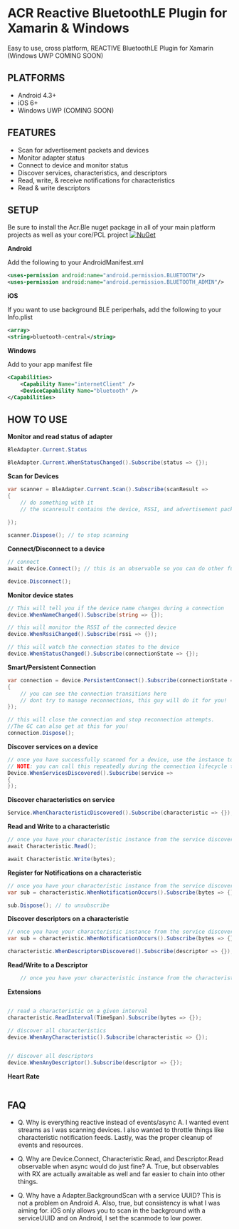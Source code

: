 # ACR Reactive BluetoothLE Plugin for Xamarin & Windows
Easy to use, cross platform, REACTIVE BluetoothLE Plugin for Xamarin (Windows UWP COMING SOON)

## PLATFORMS

* Android 4.3+
* iOS 6+
* Windows UWP (COMING SOON)

## FEATURES

* Scan for advertisement packets and devices
* Monitor adapter status
* Connect to device and monitor status
* Discover services, characteristics, and descriptors
* Read, write, & receive notifications for characteristics
* Read & write descriptors


## SETUP

Be sure to install the Acr.Ble nuget package in all of your main platform projects as well as your core/PCL project
[![NuGet](https://img.shields.io/nuget/v/Acr.Ble.svg?maxAge=2592000)](https://www.nuget.org/packages/Acr.Ble/)

**Android**

Add the following to your AndroidManifest.xml

```xml
<uses-permission android:name="android.permission.BLUETOOTH"/>
<uses-permission android:name="android.permission.BLUETOOTH_ADMIN"/>
```

**iOS**

If you want to use background BLE periperhals, add the following to your Info.plist

```xml    
<array>
<string>bluetooth-central</string>
```

**Windows**

Add to your app manifest file
```xml
<Capabilities>
    <Capability Name="internetClient" />
    <DeviceCapability Name="bluetooth" />
</Capabilities>
```

## HOW TO USE

**Monitor and read status of adapter**
```csharp
BleAdapter.Current.Status

BleAdapter.Current.WhenStatusChanged().Subscribe(status => {});

```

**Scan for Devices**

```csharp
var scanner = BleAdapter.Current.Scan().Subscribe(scanResult => 
{
    // do something with it
    // the scanresult contains the device, RSSI, and advertisement packet
        
});

scanner.Dispose(); // to stop scanning
```


**Connect/Disconnect to a device**

```csharp
// connect
await device.Connect(); // this is an observable so you can do other funky timeouts

device.Disconnect();
```


**Monitor device states**

```csharp
// This will tell you if the device name changes during a connection
device.WhenNameChanged().Subscribe(string => {});

// this will monitor the RSSI of the connected device
device.WhenRssiChanged().Subscribe(rssi => {});

// this will watch the connection states to the device
device.WhenStatusChanged().Subscribe(connectionState => {});
```


**Smart/Persistent Connection**

```csharp
var connection = device.PersistentConnect().Subscribe(connectionState => 
{
    // you can see the connection transitions here
    // dont try to manage reconnections, this guy will do it for you!
});

// this will close the connection and stop reconnection attempts.
//The GC can also get at this for you!
connection.Dispose();  

```


**Discover services on a device**

```csharp
// once you have successfully scanned for a device, use the instance to discover services
// NOTE: you can call this repeatedly during the connection lifecycle to see all of the discovered services
Device.WhenServicesDiscovered().Subscribe(service => 
{
});
```

**Discover characteristics on service**
```csharp
Service.WhenCharacteristicDiscovered().Subscribe(characteristic => {});
```

**Read and Write to a characteristic**
```csharp
// once you have your characteristic instance from the service discovery
await Characteristic.Read();

await Characteristic.Write(bytes);
```

**Register for Notifications on a characteristic**
```csharp
// once you have your characteristic instance from the service discovery
var sub = characteristic.WhenNotificationOccurs().Subscribe(bytes => {});

sub.Dispose(); // to unsubscribe
```

**Discover descriptors on a characteristic**
```csharp
// once you have your characteristic instance from the service discovery
var sub = characteristic.WhenNotificationOccurs().Subscribe(bytes => {});

characteristic.WhenDescriptorsDiscovered().Subscribe(descriptor => {});
```

**Read/Write to a Descriptor**
```csharp
    // once you have your characteristic instance from the characteristic
```


**Extensions**
```csharp

// read a characteristic on a given interval
characteristic.ReadInterval(TimeSpan).Subscribe(bytes => {});

// discover all characteristics
device.WhenAnyCharacteristic().Subscribe(characteristic => {});


// discover all descriptors
device.WhenAnyDescriptor().Subscribe(descriptor => {});
```

**Heart Rate**
```csharp
```


## FAQ

* Q. Why is everything reactive instead of events/async
  A. I wanted event streams as I was scanning devices.  I also wanted to throttle things like characteristic notification feeds.  Lastly, was the proper cleanup of events and resources.   

* Q. Why are Device.Connect, Characteristic.Read, and Descriptor.Read observable when async would do just fine?
  A. True, but observables with RX are actually awaitable as well and far easier to chain into other things.

* Q. Why have a Adapter.BackgroundScan with a service UUID?  This is not a problem on Android
  A. Also, true, but consistency is what I was aiming for.  iOS only allows you to scan in the background with a serviceUUID and on Android, I set the scanmode to low power.